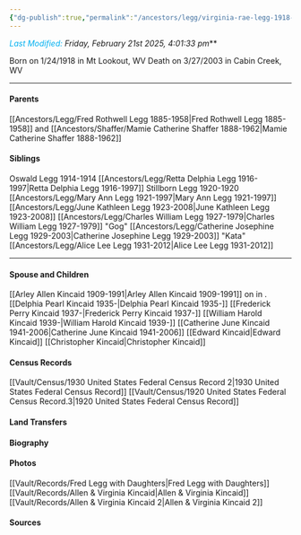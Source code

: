 ```yaml
---
{"dg-publish":true,"permalink":"/ancestors/legg/virginia-rae-legg-1918-2003/","tags":["Virginia-Legg"]}
---
```


*<font color="#00b0f0">Last Modified:</font> Friday, February 21st 2025, 4:01:33 pm***

Born on  1/24/1918 in Mt Lookout, WV
Death on 3/27/2003 in Cabin Creek, WV

---
#### Parents

[[Ancestors/Legg/Fred Rothwell Legg 1885-1958\|Fred Rothwell Legg 1885-1958]] and [[Ancestors/Shaffer/Mamie Catherine Shaffer 1888-1962\|Mamie Catherine Shaffer 1888-1962]]
#### Siblings
Oswald Legg 1914-1914
[[Ancestors/Legg/Retta Delphia Legg 1916-1997\|Retta Delphia Legg 1916-1997]]
Stillborn Legg 1920-1920
[[Ancestors/Legg/Mary Ann Legg 1921-1997\|Mary Ann Legg 1921-1997]]
[[Ancestors/Legg/June Kathleen Legg 1923-2008\|June Kathleen Legg 1923-2008]]
[[Ancestors/Legg/Charles William Legg 1927-1979\|Charles William Legg 1927-1979]] "Gog"
[[Ancestors/Legg/Catherine Josephine Legg 1929-2003\|Catherine Josephine Legg 1929-2003]] "Kata"
[[Ancestors/Legg/Alice Lee Legg 1931-2012\|Alice Lee Legg 1931-2012]]

---
#### Spouse and Children
[[Arley Allen Kincaid 1909-1991\|Arley Allen Kincaid 1909-1991]] on <!-- link to date --> in <!-- link to place -->.
[[Delphia Pearl Kincaid 1935-\|Delphia Pearl Kincaid 1935-]]
[[Frederick Perry Kincaid 1937-\|Frederick Perry Kincaid 1937-]]
[[William Harold Kincaid 1939-\|William Harold Kincaid 1939-]]
[[Catherine June Kincaid 1941-2006\|Catherine June Kincaid 1941-2006]]
[[Edward Kincaid\|Edward Kincaid]]
[[Christopher Kincaid\|Christopher Kincaid]]

#### Census Records
[[Vault/Census/1930 United States Federal Census Record 2\|1930 United States Federal Census Record]]
[[Vault/Census/1920 United States Federal Census Record.3\|1920 United States Federal Census Record]]



#### Land Transfers

#### Biography

#### Photos
[[Vault/Records/Fred Legg with Daughters\|Fred Legg with Daughters]]
[[Vault/Records/Allen & Virginia Kincaid\|Allen & Virginia Kincaid]]
[[Vault/Records/Allen & Virginia Kincaid 2\|Allen & Virginia Kincaid 2]]
#### Sources

